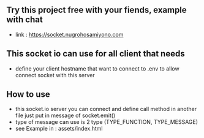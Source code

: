 ## Try this project free with your fiends, example with chat
- link : https://socket.nugrohosamiyono.com

## This socket io can use for all client that needs
- define your client hostname that want to connect to .env to allow connect socket with this server

## How to use
- this socket.io server you can connect and define call method in another file just put in message of socket.emit()
- type of message can use is 2 type (TYPE_FUNCTION, TYPE_MESSAGE)
- see Example in : assets/index.html
